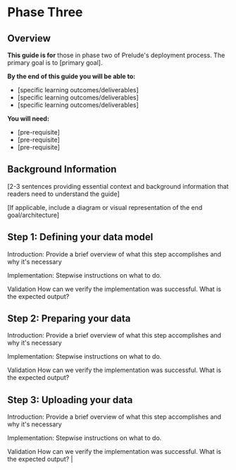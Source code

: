 # Phase Three

## Overview

**This guide is for** those in phase two of Prelude's deployment process. The primary goal is to [primary goal].

**By the end of this guide you will be able to:**

- [specific learning outcomes/deliverables]
- [specific learning outcomes/deliverables]
- [specific learning outcomes/deliverables]

**You will need:**

- [pre-requisite]
- [pre-requisite]
- [pre-requisite]

## Background Information

[2-3 sentences providing essential context and background information that readers need to understand the guide]

[If applicable, include a diagram or visual representation of the end goal/architecture]

## Step 1: Defining your data model

Introduction: Provide a brief overview of what this step accomplishes and why it's necessary

Implementation: Stepwise instructions on what to do.

Validation How can we verify the implementation was successful. What is the expected output?

## Step 2: Preparing your data

Introduction: Provide a brief overview of what this step accomplishes and why it's necessary

Implementation: Stepwise instructions on what to do.

Validation How can we verify the implementation was successful. What is the expected output?

## Step 3: Uploading your data

Introduction: Provide a brief overview of what this step accomplishes and why it's necessary

Implementation: Stepwise instructions on what to do.

Validation How can we verify the implementation was successful. What is the expected output?
|
